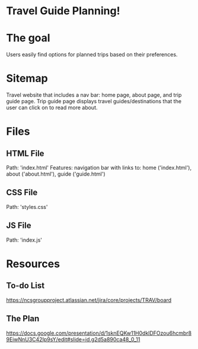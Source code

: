 # Travel Guide Planning!

# The goal
Users easily find options for planned trips based on their preferences. 

# Sitemap
Travel website that includes a nav bar: home page, about page, and trip guide page. Trip guide page displays travel guides/destinations that the user can click on to read more about.

# Files 
## HTML File 
Path: 'index.html'
Features: navigation bar with links to: home ('index.html'), about ('about.html'), guide ('guide.html')
## CSS File 
Path: 'styles.css'
## JS File
Path: 'index.js'

# Resources 
## To-do List
https://ncsgroupproject.atlassian.net/jira/core/projects/TRAV/board
## The Plan
https://docs.google.com/presentation/d/1sknEQKw11H0dklDFOzou6hcmbr89EiwNnU3C42Ip9sY/edit#slide=id.g2d5a890ca48_0_11
